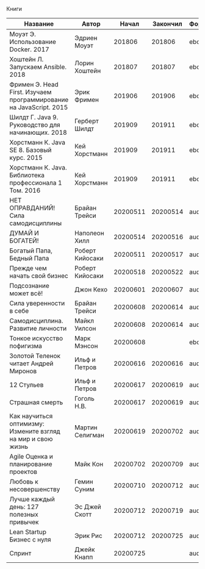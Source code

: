 Книги

| Название                                                           | Автор           | Начал    | Закончил | Формат |
| ------------------------------------------------------------------ | --------------- | -------- | -------- | ------ |
| Моуэт Э. Использование Docker. 2017                                | Эдриен Моуэт    | 201806   | 201806   | ebook  |
| Хоштейн Л. Запускаем Ansible. 2018                                 | Лорин Хоштейн   | 201807   | 201807   | ebook  |
| Фримен Э. Head First. Изучаем программирование на JavaScript. 2015 | Эрик Фримен     | 201906   | 201906   | ebook  |
| Шилдт Г. Java 9. Руководство для начинающих. 2018                  | Герберт Шилдт   | 201909   | 201911   | ebook  |
| Хорстманн К. Java SE 8. Базовый курс. 2015                         | Кей Хорстманн   | 201909   | 201911   | ebook  |
| Хорстманн К. Java. Библиотека профессионала 1 Том. 2016            | Кей Хорстманн   | 201909   | 201911   | ebook  |
| НЕТ ОПРАВДАНИЙ! Сила самодисциплины                                | Брайан Трейси   | 20200511 | 20200514 | audio  |
| ДУМАЙ И БОГАТЕЙ!                                                   | Наполеон Хилл   | 20200514 | 20200516 | audio  |
| Богатый Папа, Бедный Папа                                          | Роберт Кийосаки | 20200511 | 20200517 | audio  |
| Прежде чем начать свой бизнес                                      | Роберт Кийосаки | 20200518 | 20200522 | audio  |
| Подсознание может всё!                                             | Джон Кехо       | 20200601 | 20200607 | audio  |
| Сила уверенности в себе                                            | Брайан Трейси   | 20200608 | 20200614 | audio  |
| Самодисциплина. Развитие личности                                  | Майкл Уилсон    | 20200608 | 20200614 | audio  |
| Тонкое искусство пофигизма                                         | Марк Мэнсон     | 20200608 |          | ebook  |
| Золотой Теленок читает Андрей Миронов                              | Ильф и Петров   | 20200616 | 20200616 | audio  |
| 12 Стульев                                                         | Ильф и Петров   | 20200617 | 20200619 | audio  |
| Страшная смерть                                                    | Гоголь Н.В.     | 20200617 | 20200619 | audio  |
| Как научиться оптимизму: Измените взгляд на мир и свою жизнь       | Мартин Селигман | 20200619 | 20200702 | audio  |
| Agile Оценка и планирование проектов                               | Майк Кон        | 20200702 | 20200709 | audio  |
| Любовь к несовершенству                                            | Гемин Суним     | 20200710 | 20200712 | audio  |
| Лучше каждый день: 127 полезных привычек                           | Эс Джей Скотт   | 20200712 | 20200719 | audio  |
| Lean Startup Бизнес с нуля                                         | Эрик Рис        | 20200712 | 20200725 | audio  |
| Спринт                                                             | Джейк Кнапп     | 20200725 |          | audio  |